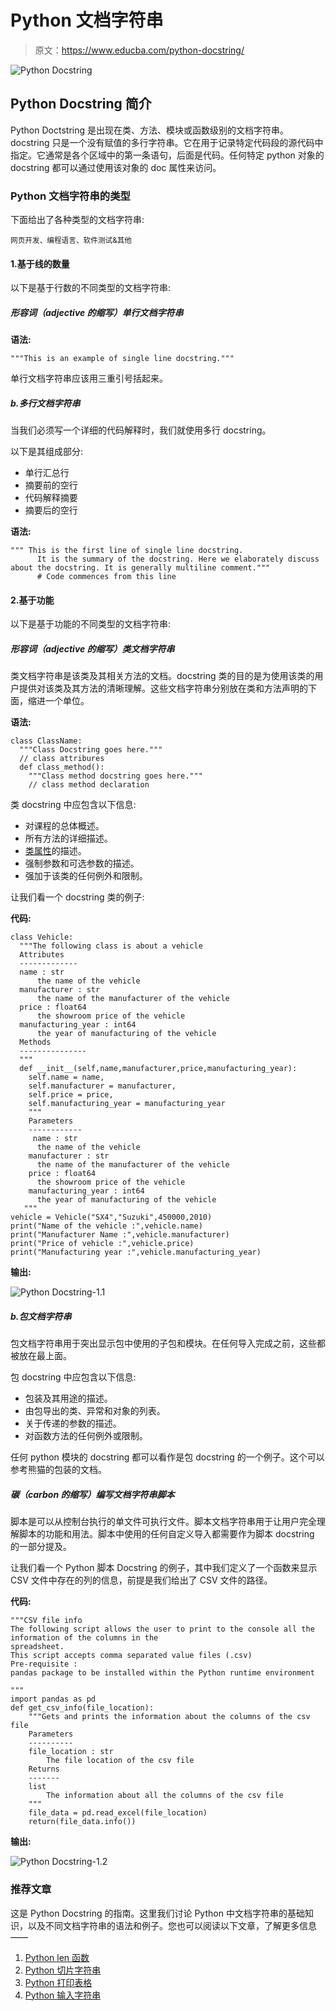# Python 文档字符串

> 原文：<https://www.educba.com/python-docstring/>

![Python Docstring](img/0822cffb05cc24abcded9a5ef2f3ecde.png)



## Python Docstring 简介

Python Doctstring 是出现在类、方法、模块或函数级别的文档字符串。docstring 只是一个没有赋值的多行字符串。它在用于记录特定代码段的源代码中指定。它通常是各个区域中的第一条语句，后面是代码。任何特定 python 对象的 docstring 都可以通过使用该对象的 doc 属性来访问。

### Python 文档字符串的类型

下面给出了各种类型的文档字符串:

<small>网页开发、编程语言、软件测试&其他</small>

#### 1.基于线的数量

以下是基于行数的不同类型的文档字符串:

##### 形容词（adjective 的缩写）单行文档字符串

**语法:**

```
"""This is an example of single line docstring."""
```

单行文档字符串应该用三重引号括起来。

##### b.多行文档字符串

当我们必须写一个详细的代码解释时，我们就使用多行 docstring。

以下是其组成部分:

*   单行汇总行
*   摘要前的空行
*   代码解释摘要
*   摘要后的空行

**语法:**

```
""" This is the first line of single line docstring.
      It is the summary of the docstring. Here we elaborately discuss about the docstring. It is generally multiline comment."""
      # Code commences from this line
```

#### 2.基于功能

以下是基于功能的不同类型的文档字符串:

##### 形容词（adjective 的缩写）类文档字符串

类文档字符串是该类及其相关方法的文档。docstring 类的目的是为使用该类的用户提供对该类及其方法的清晰理解。这些文档字符串分别放在类和方法声明的下面，缩进一个单位。

**语法:**

```
class ClassName:
  """Class Docstring goes here."""
  // class attribures
  def class_method():
    """Class method docstring goes here."""
    // class method declaration
```

类 docstring 中应包含以下信息:

*   对课程的总体概述。
*   所有方法的详细描述。
*   [类属性](https://www.educba.com/python-class-attributes/)的描述。
*   强制参数和可选参数的描述。
*   强加于该类的任何例外和限制。

让我们看一个 docstring 类的例子:

**代码:**

```
class Vehicle:
  """The following class is about a vehicle
  Attributes
  -------------
  name : str
      the name of the vehicle
  manufacturer : str
      the name of the manufacturer of the vehicle
  price : float64
      the showroom price of the vehicle
  manufacturing_year : int64
      the year of manufacturing of the vehicle
  Methods
  ---------------
  """
  def __init__(self,name,manufacturer,price,manufacturing_year):
    self.name = name,
    self.manufacturer = manufacturer,
    self.price = price,
    self.manufacturing_year = manufacturing_year
    """
    Parameters
    ------------
     name : str
      the name of the vehicle
    manufacturer : str
      the name of the manufacturer of the vehicle
    price : float64
      the showroom price of the vehicle
    manufacturing_year : int64
      the year of manufacturing of the vehicle
   """
vehicle = Vehicle("SX4","Suzuki",450000,2010)
print("Name of the vehicle :",vehicle.name)
print("Manufacturer Name :",vehicle.manufacturer)
print("Price of vehicle :",vehicle.price)
print("Manufacturing year :",vehicle.manufacturing_year)
```

**输出:**

![Python Docstring-1.1](img/0e0a0937f904a2aa92499241b9b6b2e5.png)



##### b.包文档字符串

包文档字符串用于突出显示包中使用的子包和模块。在任何导入完成之前，这些都被放在最上面。

包 docstring 中应包含以下信息:

*   包装及其用途的描述。
*   由包导出的类、异常和对象的列表。
*   关于传递的参数的描述。
*   对函数方法的任何例外或限制。

任何 python 模块的 docstring 都可以看作是包 docstring 的一个例子。这个可以参考熊猫的包装的文档。

##### 碳（carbon 的缩写）编写文档字符串脚本

脚本是可以从控制台执行的单文件可执行文件。脚本文档字符串用于让用户完全理解脚本的功能和用法。脚本中使用的任何自定义导入都需要作为脚本 docstring 的一部分提及。

让我们看一个 Python 脚本 Docstring 的例子，其中我们定义了一个函数来显示 CSV 文件中存在的列的信息，前提是我们给出了 CSV 文件的路径。

**代码:**

```
"""CSV file info
The following script allows the user to print to the console all the information of the columns in the
spreadsheet. 
This script accepts comma separated value files (.csv) 
Pre-requisite :
pandas package to be installed within the Python runtime environment

"""
import pandas as pd
def get_csv_info(file_location):
    """Gets and prints the information about the columns of the csv file
    Parameters
    ----------
    file_location : str
        The file location of the csv file
    Returns
    -------
    list
        The information about all the columns of the csv file
    """
    file_data = pd.read_excel(file_location)    
    return(file_data.info())
```

**输出:**

![Python Docstring-1.2](img/b1f89dd3279e46306026e81f21927e30.png)



### 推荐文章

这是 Python Docstring 的指南。这里我们讨论 Python 中文档字符串的基础知识，以及不同文档字符串的语法和例子。您也可以阅读以下文章，了解更多信息——

1.  [Python len 函数](https://www.educba.com/python-len-function/)
2.  [Python 切片字符串](https://www.educba.com/python-slice-string/)
3.  [Python 打印表格](https://www.educba.com/python-print-table/)
4.  [Python 输入字符串](https://www.educba.com/python-input-string/)





